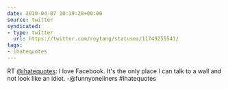 ```yaml
---
date: 2010-04-07 10:19:20+00:00
source: twitter
syndicated:
- type: twitter
  url: https://twitter.com/roytang/statuses/11749255541/
tags:
- ihatequotes
---
```


RT [@ihatequotes](https://twitter.com/ihatequotes/): I love Facebook. It's the only place I can talk to a wall and not look like an idiot. -@funnyoneliners #ihatequotes